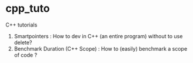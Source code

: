 # cpp_tuto
C++ tutorials
1. Smartpointers : How to dev in C++ (an entire program) without to use delete?
2. Benchmark Duration (C++ Scope) : How to (easily) benchmark a scope of code ?
